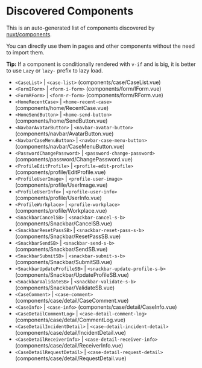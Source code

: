 # Discovered Components

This is an auto-generated list of components discovered by [nuxt/components](https://github.com/nuxt/components).

You can directly use them in pages and other components without the need to import them.

**Tip:** If a component is conditionally rendered with `v-if` and is big, it is better to use `Lazy` or `lazy-` prefix to lazy load.

- `<CaseList>` | `<case-list>` (components/case/CaseList.vue)
- `<FormIForm>` | `<form-i-form>` (components/form/IForm.vue)
- `<FormRForm>` | `<form-r-form>` (components/form/RForm.vue)
- `<HomeRecentCase>` | `<home-recent-case>` (components/home/RecentCase.vue)
- `<HomeSendButton>` | `<home-send-button>` (components/home/SendButton.vue)
- `<NavbarAvatarButton>` | `<navbar-avatar-button>` (components/navbar/AvatarButton.vue)
- `<NavbarCaseMenuButton>` | `<navbar-case-menu-button>` (components/navbar/CaseMenuButton.vue)
- `<PasswordChangePassword>` | `<password-change-password>` (components/password/ChangePassword.vue)
- `<ProfileEditProfile>` | `<profile-edit-profile>` (components/profile/EditProfile.vue)
- `<ProfileUserImage>` | `<profile-user-image>` (components/profile/UserImage.vue)
- `<ProfileUserInfo>` | `<profile-user-info>` (components/profile/UserInfo.vue)
- `<ProfileWorkplace>` | `<profile-workplace>` (components/profile/Workplace.vue)
- `<SnackbarCancelSB>` | `<snackbar-cancel-s-b>` (components/Snackbar/CancelSB.vue)
- `<SnackbarResetPassSB>` | `<snackbar-reset-pass-s-b>` (components/Snackbar/ResetPassSB.vue)
- `<SnackbarSendSB>` | `<snackbar-send-s-b>` (components/Snackbar/SendSB.vue)
- `<SnackbarSubmitSB>` | `<snackbar-submit-s-b>` (components/Snackbar/SubmitSB.vue)
- `<SnackbarUpdateProfileSB>` | `<snackbar-update-profile-s-b>` (components/Snackbar/UpdateProfileSB.vue)
- `<SnackbarValidateSB>` | `<snackbar-validate-s-b>` (components/Snackbar/ValidateSB.vue)
- `<CaseComment>` | `<case-comment>` (components/case/detail/CaseComment.vue)
- `<CaseInfo>` | `<case-info>` (components/case/detail/CaseInfo.vue)
- `<CaseDetailCommentLog>` | `<case-detail-comment-log>` (components/case/detail/CommentLog.vue)
- `<CaseDetailIncidentDetail>` | `<case-detail-incident-detail>` (components/case/detail/IncidentDetail.vue)
- `<CaseDetailReceiverInfo>` | `<case-detail-receiver-info>` (components/case/detail/ReceiverInfo.vue)
- `<CaseDetailRequestDetail>` | `<case-detail-request-detail>` (components/case/detail/RequestDetail.vue)
